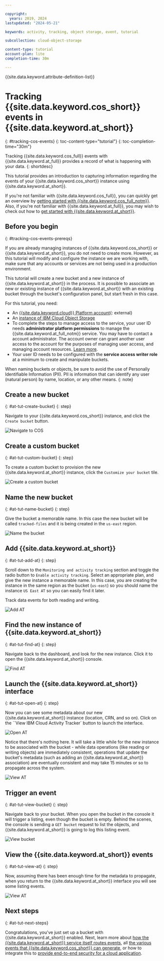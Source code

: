 ```yaml
---

copyright:
  years: 2019, 2024
lastupdated: "2024-05-21"

keywords: activity, tracking, object storage, event, tutorial

subcollection: cloud-object-storage

content-type: tutorial
account-plan: lite
completion-time: 30m

---
```


{{site.data.keyword.attribute-definition-list}}

# Tracking {{site.data.keyword.cos_short}} events in {{site.data.keyword.at_short}}
{: #tracking-cos-events}
{: toc-content-type="tutorial"}
{: toc-completion-time="30m"}

Tracking {{site.data.keyword.cos_full}} events with {{site.data.keyword.at_full}} provides a record of what is happening with your data.
{: shortdesc}

This tutorial provides an introduction to capturing information regarding the events of your {{site.data.keyword.cos_short}} instance using {{site.data.keyword.at_short}}.

If you're not familiar with {{site.data.keyword.cos_full}}, you can quickly get an overview by [getting started with {{site.data.keyword.cos_full_notm}}](/docs/cloud-object-storage?topic=cloud-object-storage-getting-started-cloud-object-storage). Also, if you're not familiar with {{site.data.keyword.at_full}}, you may wish to check out how to [get started with {{site.data.keyword.at_short}}](/docs/activity-tracker?topic=activity-tracker-getting-started).

## Before you begin
{: #tracking-cos-events-prereqs}

If you are already managing instances of {{site.data.keyword.cos_short}} or {{site.data.keyword.at_short}}, you do not need to create more. However, as this tutorial will modify and configure the instance we are working with, make sure that any accounts or services are not being used in a production environment.

This tutorial will create a new bucket and a new instance of {{site.data.keyword.at_short}} in the process.  It is possible to associate an new or existing instance of {{site.data.keyword.at_short}} with an existing bucket through the bucket's configuration panel, but start fresh in this case.

For this tutorial, you need:
- An [{{site.data.keyword.cloud}} Platform account](https://cloud.ibm.com){: external}
- An [instance of IBM Cloud Object Storage](/objectstorage/create)
- To complete the steps to manage access to the service, your user ID needs **administrator platform permissions** to manage the {{site.data.keyword.at_full_notm}} service. You may have to contact a account administrator. The account owner can grant another user access to the account for the purposes of managing user access, and managing account resources. [Learn more](/docs/account?topic=account-userroles).
- Your user ID needs to be configured with the **service access writer role** at a minimum to create and manipulate buckets.

When naming buckets or objects, be sure to avoid the use of Personally Identifiable Information (PII). PII is information that can identify any user (natural person) by name, location, or any other means.
{: note}

## Create a new bucket
{: #at-tut-create-bucket}
{: step}

Navigate to your {{site.data.keyword.cos_short}} instance, and click the `Create bucket` button.

![Navigate to COS](images/at-tut-1-create-bucket.png)

## Create a custom bucket
{: #at-tut-custom-bucket}
{: step}

To create a custom bucket to provision the new {{site.data.keyword.at_short}} instance, click the `Customize your bucket` tile.

![Create a custom bucket](images/at-tut-2-custom-bucket.png)

## Name the new bucket
{: #at-tut-name-bucket}
{: step}

Give the bucket a memorable name.  In this case the new bucket will be called `tracked-files` and it is being created in the `us-east` region.

![Name the bucket](images/at-tut-3-name-bucket.png)

## Add {{site.data.keyword.at_short}}
{: #at-tut-add-at}
{: step}

Scroll down to the `Monitoring and activity tracking` section and toggle the radio button to `Enable activity tracking`.  Select an appropriate plan, and give the new instance a memorable name.  In this case, you are creating the instance in the same region as the bucket (`us-east`) so you should name the instance `US East AT` so you can easily find it later.

Track data events for both reading and writing.

![Add AT](images/at-tut-4-add-at.png)

## Find the new instance of {{site.data.keyword.at_short}}
{: #at-tut-find-at}
{: step}

Navigate back to the dashboard, and look for the new instance. Click it to open the {{site.data.keyword.at_short}} console.

![Find AT](images/at-tut-5-find-at.png)

## Launch the {{site.data.keyword.at_short}} interface
{: #at-tut-open-at}
{: step}

Now you can see some metadata about our new {{site.data.keyword.at_short}} instance (location, CRN, and so on).  Click on the ``View IBM Cloud Activity Tracker` button to launch the interface.

![Open AT](images/at-tut-6-open-at.png)


Notice that there's nothing here.  It will take a little while for the new instance to be associated with the bucket - while data operations (like reading or writing objects) are immediately consistent, operations that update the bucket's metadata (such as adding an {{site.data.keyword.at_short}} association) are eventually consistent and may take 15 minutes or so to propagate across the system.

![View AT](images/at-tut-7-empty-at.png)

## Trigger an event
{: #at-tut-view-bucket}
{: step}

Navigate back to your bucket.  When you open the bucket in the console it will trigger a listing, even though the bucket is empty. Behind the scenes, the console is sending a `GET bucket` request to list the objects, and {{site.data.keyword.at_short}} is going to log this listing event.

![View bucket](images/at-tut-8-view-bucket.png)

## View the {{site.data.keyword.at_short}} events
{: #at-tut-view-at}
{: step}

Now, assuming there has been enough time for the metadata to propagate, when you return to the {{site.data.keyword.at_short}} interface you will see some listing events.

![View AT](images/at-tut-9-view-at.png)

## Next steps
{: #at-tut-next-steps}

Congratulations, you've just set up a bucket with {{site.data.keyword.at_short}} enabled. Next, learn more about [how the {{site.data.keyword.at_short}} service itself routes events](/docs/activity-tracker?topic=activity-tracker-getting-started), all [the various events that {{site.data.keyword.cos_short}} can generate](/docs/cloud-object-storage?topic=cloud-object-storage-at-events), or how to integrate this to [provide end-to-end security for a cloud application](/docs/solution-tutorials?topic=solution-tutorials-cloud-e2e-security).
